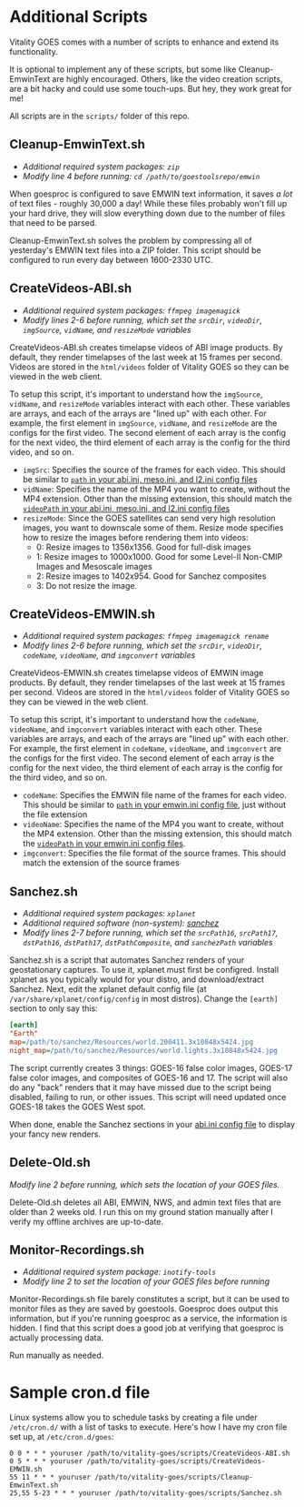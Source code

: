 # Additional Scripts

Vitality GOES comes with a number of scripts to enhance and extend its functionality.

It is optional to implement any of these scripts, but some like Cleanup-EmwinText are highly encouraged. Others, like the video creation scripts, are a bit hacky and could use some touch-ups. But hey, they work great for me!

All scripts are in the `scripts/` folder of this repo.

## Cleanup-EmwinText.sh
* *Additional required system packages: `zip`*
* *Modify line 4 before running: `cd /path/to/goestoolsrepo/emwin`*

When goesproc is configured to save EMWIN text information, it saves *a lot* of text files - roughly 30,000 a day! While these files probably won't fill up your hard drive, they will slow everything down due to the number of files that need to be parsed.

Cleanup-EmwinText.sh solves the problem by compressing all of yesterday's EMWIN text files into a ZIP folder. This script should be configured to run every day between 1600-2330 UTC.

## CreateVideos-ABI.sh
* *Additional required system packages: `ffmpeg imagemagick`*
* *Modify lines 2-6 before running, which set the `srcDir`, `videoDir`, `imgSource`, `vidName`, and `resizeMode` variables*

CreateVideos-ABI.sh creates timelapse videos of ABI image products. By default, they render timelapses of the last week at 15 frames per second. Videos are stored in the `html/videos` folder of Vitality GOES so they can be viewed in the web client.

To setup this script, it's important to understand how the `imgSource`, `vidName`, and `resizeMode` variables interact with each other. These variables are arrays, and each of the arrays are "lined up" with each other. For example, the first element in `imgSource`, `vidName`, and `resizeMode` are the configs for the first video. The second element of each array is the config for the next video, the third element of each array is the config for the third video, and so on.

* `imgSrc`: Specifies the source of the frames for each video. This should be similar to [`path` in your abi.ini, meso.ini, and l2.ini config files](config.md#abiini-mesoini-and-l2ini)
* `vidName`: Specifies the name of the MP4 you want to create, without the MP4 extension. Other than the missing extension, this should match the [`videoPath` in your abi.ini, meso.ini, and l2.ini config files](config.md#abiini-mesoini-and-l2ini)
* `resizeMode`: Since the GOES satellites can send very high resolution images, you want to downscale some of them. Resize mode specifies how to resize the images before rendering them into videos:
  * 0: Resize images to 1356x1356. Good for full-disk images
  * 1: Resize images to 1000x1000. Good for some Level-II Non-CMIP Images and Mesoscale images
  * 2: Resize images to 1402x954. Good for Sanchez composites
  * 3: Do not resize the image. 

## CreateVideos-EMWIN.sh
* *Additional required system packages: `ffmpeg imagemagick rename`*
* *Modify lines 2-6 before running, which set the `srcDir`, `videoDir`, `codeName`, `videoName`, and `imgconvert` variables*

CreateVideos-EMWIN.sh creates timelapse videos of EMWIN image products. By default, they render timelapses of the last week at 15 frames per second. Videos are stored in the `html/videos` folder of Vitality GOES so they can be viewed in the web client.

To setup this script, it's important to understand how the `codeName`, `videoName`, and `imgconvert` variables interact with each other. These variables are arrays, and each of the arrays are "lined up" with each other. For example, the first element in `codeName`, `videoName`, and `imgconvert` are the configs for the first video. The second element of each array is the config for the next video, the third element of each array is the config for the third video, and so on.

* `codeName`: Specifies the EMWIN file name of the frames for each video. This should be similar to [`path` in your emwin.ini config file](config.md#emwinini), just without the file extension
* `videoName`: Specifies the name of the MP4 you want to create, without the MP4 extension. Other than the missing extension, this should match the [`videoPath` in your emwin.ini config files](config.md#emwinini).
* `imgconvert`: Specifies the file format of the source frames. This should match the extension of the source frames

## Sanchez.sh
* *Additional required system packages: `xplanet`*
* *Additional required software (non-system): [sanchez](https://github.com/nullpainter/sanchez)*
* *Modify lines 2-7 before running, which set the `srcPath16`, `srcPath17`, `dstPath16`, `dstPath17`, `dstPathComposite`, and `sanchezPath` variables*

Sanchez.sh is a script that automates Sanchez renders of your geostationary captures. To use it, xplanet must first be configred. Install xplanet as you typically would for your distro, and download/extract Sanchez. Next, edit the xplanet default config file (at `/var/share/xplanet/config/config` in most distros). Change the `[earth]` section to only say this:

```ini
[earth]
"Earth"
map=/path/to/sanchez/Resources/world.200411.3x10848x5424.jpg
night_map=/path/to/sanchez/Resources/world.lights.3x10848x5424.jpg
```

The script currently creates 3 things: GOES-16 false color images, GOES-17 false color images, and composites of GOES-16 and 17. The script will also do any "back" renders that it may have missed due to the script being disabled, failing to run, or other issues. This script will need updated once GOES-18 takes the GOES West spot.

When done, enable the Sanchez sections in your [abi.ini config file](config.md#abiini-mesoini-and-l2ini) to display your fancy new renders.

## Delete-Old.sh
*Modify line 2 before running, which sets the location of your GOES files.*

Delete-Old.sh deletes all ABI, EMWIN, NWS, and admin text files that are older than 2 weeks old. I run this on my ground station manually after I verify my offline archives are up-to-date.

## Monitor-Recordings.sh
* *Additional required system package: `inotify-tools`*
* *Modify line 2 to set the location of your GOES files before running*

Monitor-Recordings.sh file barely constitutes a script, but it can be used to monitor files as they are saved by goestools. Goesproc does output this information, but if you're running goesproc as a service, the information is hidden. I find that this script does a good job at verifying that goesproc is actually processing data.

Run manually as needed.

# Sample cron.d file
Linux systems allow you to schedule tasks by creating a file under `/etc/cron.d/` with a list of tasks to execute. Here's how I have my cron file set up, at `/etc/cron.d/goes`:

```
0 0 * * * youruser /path/to/vitality-goes/scripts/CreateVideos-ABI.sh
0 5 * * * youruser /path/to/vitality-goes/scripts/CreateVideos-EMWIN.sh
55 11 * * * youruser /path/to/vitality-goes/scripts/Cleanup-EmwinText.sh
25,55 5-23 * * * youruser /path/to/vitality-goes/scripts/Sanchez.sh
```
